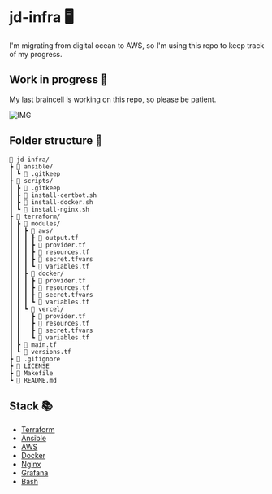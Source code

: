 # jd-infra 🖥 

I'm migrating from digital ocean to AWS, so I'm using this repo to keep track of my progress.

## Work in progress 🧰

My last braincell is working on this repo, so please be patient.

![IMG](https://media.tenor.com/DpgEL1ITpE4AAAAd/nanashi-mumei-loading.gif)

## Folder structure 📂

```
🌳 jd-infra/
┣ 📁 ansible/
┃ ┗ 📄 .gitkeep
┣ 📁 scripts/
┃ ┣ 📄 .gitkeep
┃ ┣ 📄 install-certbot.sh
┃ ┣ 📄 install-docker.sh
┃ ┗ 📄 install-nginx.sh
┣ 📁 terraform/
┃ ┣ 📁 modules/
┃ ┃ ┣ 📁 aws/
┃ ┃ ┃ ┣ 📄 output.tf
┃ ┃ ┃ ┣ 📄 provider.tf
┃ ┃ ┃ ┣ 📄 resources.tf
┃ ┃ ┃ ┣ 📄 secret.tfvars
┃ ┃ ┃ ┗ 📄 variables.tf
┃ ┃ ┣ 📁 docker/
┃ ┃ ┃ ┣ 📄 provider.tf
┃ ┃ ┃ ┣ 📄 resources.tf
┃ ┃ ┃ ┣ 📄 secret.tfvars
┃ ┃ ┃ ┗ 📄 variables.tf
┃ ┃ ┗ 📁 vercel/
┃ ┃   ┣ 📄 provider.tf
┃ ┃   ┣ 📄 resources.tf
┃ ┃   ┣ 📄 secret.tfvars
┃ ┃   ┗ 📄 variables.tf
┃ ┣ 📄 main.tf
┃ ┗ 📄 versions.tf
┣ 📄 .gitignore
┣ 📄 LICENSE
┣ 📄 Makefile
┗ 📄 README.md
```

## Stack 📚

- [Terraform](https://www.terraform.io/)
- [Ansible](https://www.ansible.com/)
- [AWS](https://aws.amazon.com/)
- [Docker](https://www.docker.com/)
- [Nginx](https://www.nginx.com/)
- [Grafana](https://grafana.com/)
- [Bash](https://www.gnu.org/software/bash/)